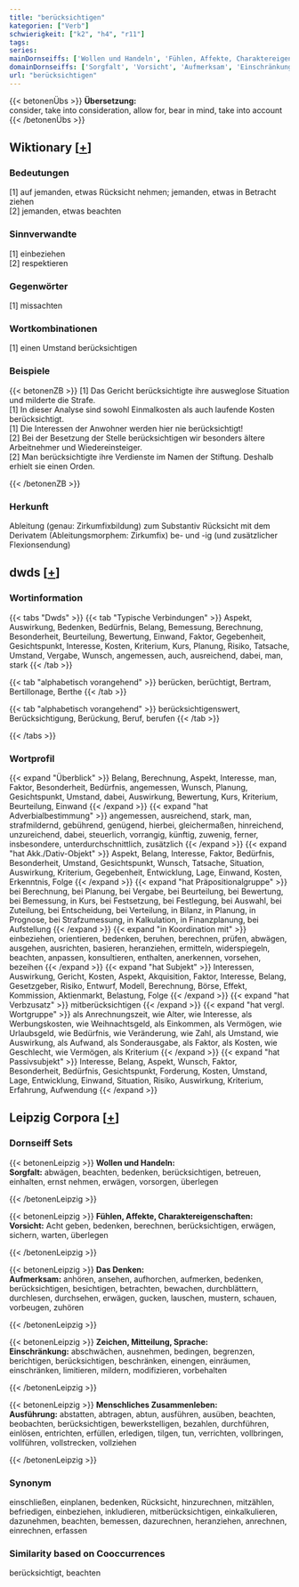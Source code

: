 ```yaml
---
title: "berücksichtigen"
kategorien: ["Verb"]
schwierigkeit: ["k2", "h4", "r11"]
tags:
series:
mainDornseiffs: ['Wollen und Handeln', 'Fühlen, Affekte, Charaktereigenschaften', 'Das Denken', 'Zeichen, Mitteilung, Sprache', 'Menschliches Zusammenleben']
domainDornseiffs: ['Sorgfalt', 'Vorsicht', 'Aufmerksam', 'Einschränkung', 'Ausführung']
url: "berücksichtigen"
---
```


{{< betonenÜbs >}}
**Übersetzung:**  
consider, take into consideration, allow for, bear in mind, take into account  
{{< /betonenÜbs >}}

## Wiktionary [[+](https://de.wiktionary.org/wiki/berücksichtigen)]

### Bedeutungen
[1] auf jemanden, etwas Rücksicht nehmen; jemanden, etwas in Betracht ziehen  
[2] jemanden, etwas beachten  

### Sinnverwandte
[1] einbeziehen  
[2] respektieren  

### Gegenwörter
[1] missachten  

### Wortkombinationen
[1] einen Umstand berücksichtigen  

### Beispiele
{{< betonenZB >}}
[1] Das Gericht berücksichtigte ihre ausweglose Situation und milderte die Strafe.  
[1] In dieser Analyse sind sowohl Einmalkosten als auch laufende Kosten berücksichtigt.  
[1] Die Interessen der Anwohner werden hier nie berücksichtigt!  
[2] Bei der Besetzung der Stelle berücksichtigen wir besonders ältere Arbeitnehmer und Wiedereinsteiger.  
[2] Man berücksichtigte ihre Verdienste im Namen der Stiftung. Deshalb erhielt sie einen Orden.  

{{< /betonenZB >}}
### Herkunft
Ableitung (genau: Zirkumfixbildung) zum Substantiv Rücksicht mit dem Derivatem (Ableitungsmorphem: Zirkumfix) be- und -ig (und zusätzlicher Flexionsendung)  



## dwds [[+](https://www.dwds.de/wb/berücksichtigen)]

### Wortinformation
{{< tabs "Dwds" >}}
{{< tab "Typische Verbindungen" >}}
Aspekt, Auswirkung, Bedenken, Bedürfnis, Belang, Bemessung, Berechnung, Besonderheit, Beurteilung, Bewertung, Einwand, Faktor, Gegebenheit, Gesichtspunkt, Interesse, Kosten, Kriterium, Kurs, Planung, Risiko, Tatsache, Umstand, Vergabe, Wunsch, angemessen, auch, ausreichend, dabei, man, stark
{{< /tab >}}

{{< tab "alphabetisch vorangehend" >}}
berücken, berüchtigt, Bertram, Bertillonage, Berthe
{{< /tab >}}

{{< tab "alphabetisch vorangehend" >}}
berücksichtigenswert, Berücksichtigung, Berückung, Beruf, berufen
{{< /tab >}}

{{< /tabs >}}

### Wortprofil
{{< expand "Überblick" >}} Belang, Berechnung, Aspekt, Interesse, man, Faktor, Besonderheit, Bedürfnis, angemessen, Wunsch, Planung, Gesichtspunkt, Umstand, dabei, Auswirkung, Bewertung, Kurs, Kriterium, Beurteilung, Einwand {{< /expand >}}
{{< expand "hat Adverbialbestimmung" >}} angemessen, ausreichend, stark, man, strafmildernd, gebührend, genügend, hierbei, gleichermaßen, hinreichend, unzureichend, dabei, steuerlich, vorrangig, künftig, zuwenig, ferner, insbesondere, unterdurchschnittlich, zusätzlich {{< /expand >}}
{{< expand "hat Akk./Dativ-Objekt" >}} Aspekt, Belang, Interesse, Faktor, Bedürfnis, Besonderheit, Umstand, Gesichtspunkt, Wunsch, Tatsache, Situation, Auswirkung, Kriterium, Gegebenheit, Entwicklung, Lage, Einwand, Kosten, Erkenntnis, Folge {{< /expand >}}
{{< expand "hat Präpositionalgruppe" >}} bei Berechnung, bei Planung, bei Vergabe, bei Beurteilung, bei Bewertung, bei Bemessung, in Kurs, bei Festsetzung, bei Festlegung, bei Auswahl, bei Zuteilung, bei Entscheidung, bei Verteilung, in Bilanz, in Planung, in Prognose, bei Strafzumessung, in Kalkulation, in Finanzplanung, bei Aufstellung {{< /expand >}}
{{< expand "in Koordination mit" >}} einbeziehen, orientieren, bedenken, beruhen, berechnen, prüfen, abwägen, ausgehen, ausrichten, basieren, heranziehen, ermitteln, widerspiegeln, beachten, anpassen, konsultieren, enthalten, anerkennen, vorsehen, bezeihen {{< /expand >}}
{{< expand "hat Subjekt" >}} Interessen, Auswirkung, Gericht, Kosten, Aspekt, Akquisition, Faktor, Interesse, Belang, Gesetzgeber, Risiko, Entwurf, Modell, Berechnung, Börse, Effekt, Kommission, Aktienmarkt, Belastung, Folge {{< /expand >}}
{{< expand "hat Verbzusatz" >}} mitberücksichtigen {{< /expand >}}
{{< expand "hat vergl. Wortgruppe" >}} als Anrechnungszeit, wie Alter, wie Interesse, als Werbungskosten, wie Weihnachtsgeld, als Einkommen, als Vermögen, wie Urlaubsgeld, wie Bedürfnis, wie Veränderung, wie Zahl, als Umstand, wie Auswirkung, als Aufwand, als Sonderausgabe, als Faktor, als Kosten, wie Geschlecht, wie Vermögen, als Kriterium {{< /expand >}}
{{< expand "hat Passivsubjekt" >}} Interesse, Belang, Aspekt, Wunsch, Faktor, Besonderheit, Bedürfnis, Gesichtspunkt, Forderung, Kosten, Umstand, Lage, Entwicklung, Einwand, Situation, Risiko, Auswirkung, Kriterium, Erfahrung, Aufwendung {{< /expand >}}

## Leipzig Corpora [[+](https://corpora.uni-leipzig.de/en/res?word=berücksichtigen&corpusId=deu_newscrawl-public_2018)]

### Dornseiff Sets
{{< betonenLeipzig >}}
**Wollen und Handeln:**  
**Sorgfalt:** abwägen, beachten, bedenken, berücksichtigen, betreuen, einhalten, ernst nehmen, erwägen, vorsorgen, überlegen  

{{< /betonenLeipzig >}}


{{< betonenLeipzig >}}
**Fühlen, Affekte, Charaktereigenschaften:**  
**Vorsicht:** Acht geben, bedenken, berechnen, berücksichtigen, erwägen, sichern, warten, überlegen  

{{< /betonenLeipzig >}}


{{< betonenLeipzig >}}
**Das Denken:**  
**Aufmerksam:** anhören, ansehen, aufhorchen, aufmerken, bedenken, berücksichtigen, besichtigen, betrachten, bewachen, durchblättern, durchlesen, durchsehen, erwägen, gucken, lauschen, mustern, schauen, vorbeugen, zuhören  

{{< /betonenLeipzig >}}


{{< betonenLeipzig >}}
**Zeichen, Mitteilung, Sprache:**  
**Einschränkung:** abschwächen, ausnehmen, bedingen, begrenzen, berichtigen, berücksichtigen, beschränken, einengen, einräumen, einschränken, limitieren, mildern, modifizieren, vorbehalten  

{{< /betonenLeipzig >}}


{{< betonenLeipzig >}}
**Menschliches Zusammenleben:**  
**Ausführung:** abstatten, abtragen, abtun, ausführen, ausüben, beachten, beobachten, berücksichtigen, bewerkstelligen, bezahlen, durchführen, einlösen, entrichten, erfüllen, erledigen, tilgen, tun, verrichten, vollbringen, vollführen, vollstrecken, vollziehen  

{{< /betonenLeipzig >}}

### Synonym
einschließen, einplanen, bedenken, Rücksicht, hinzurechnen, mitzählen, befriedigen, einbeziehen, inkludieren, mitberücksichtigen, einkalkulieren, dazunehmen, beachten, bemessen, dazurechnen, heranziehen, anrechnen, einrechnen, erfassen


### Similarity based on Cooccurrences
berücksichtigt, beachten

